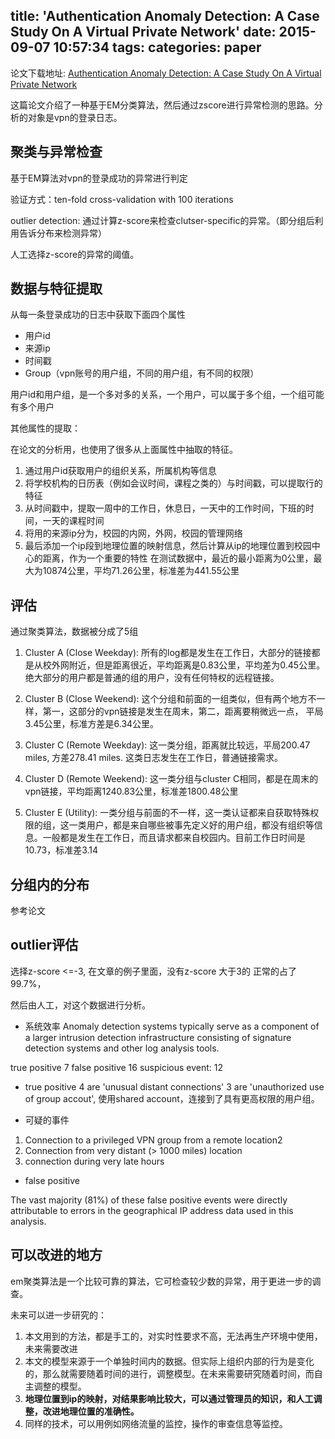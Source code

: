 title: 'Authentication Anomaly Detection: A Case Study On A Virtual Private Network'
date: 2015-09-07 10:57:34
tags:
categories: paper
---

论文下载地址: [Authentication Anomaly Detection: A Case Study On A Virtual Private Network](https://www3.nd.edu/~dial/papers/MINENET07.pdf)

这篇论文介绍了一种基于EM分类算法，然后通过zscore进行异常检测的思路。分析的对象是vpn的登录日志。

## 聚类与异常检查

基于EM算法对vpn的登录成功的异常进行判定

验证方式：ten-fold cross-validation with 100 iterations

outlier detection: 通过计算z-score来检查clutser-specific的异常。（即分组后利用告诉分布来检测异常）

人工选择z-score的异常的阈值。

<!-- more -->

## 数据与特征提取

从每一条登录成功的日志中获取下面四个属性
* 用户id
* 来源ip
* 时间戳
* Group（vpn账号的用户组，不同的用户组，有不同的权限）

用户id和用户组，是一个多对多的关系，一个用户，可以属于多个组，一个组可能有多个用户

其他属性的提取：

在论文的分析用，也使用了很多从上面属性中抽取的特征。
1. 通过用户id获取用户的组织关系，所属机构等信息
2. 将学校机构的日历表（例如会议时间，课程之类的）与时间戳，可以提取行的特征
3. 从时间戳中，提取一周中的工作日，休息日，一天中的工作时间，下班的时间，一天的课程时间
4. 将用的来源ip分为，校园的内网，外网，校园的管理网络
5. 最后添加一个ip段到地理位置的映射信息，然后计算从ip的地理位置到校园中心的距离，作为一个重要的特性
   在测试数据中，最近的最小距离为0公里，最大为10874公里，平均71.26公里，标准差为441.55公里


## 评估

通过聚类算法，数据被分成了5组

1. Cluster A (Close Weekday): 所有的log都是发生在工作日，大部分的链接都是从校外网附近，但是距离很近，平均距离是0.83公里，平均差为0.45公里。绝大部分的用户都是普通的组的用户，没有任何特权的远程链接。

2. Cluster B (Close Weekend): 这个分组和前面的一组类似，但有两个地方不一样，第一，这部分的vpn链接是发生在周末，第二，距离要稍微远一点， 平局3.45公里，标准方差是6.34公里。

3. Cluster C (Remote Weekday): 这一类分组，距离就比较远，平局200.47 miles, 方差278.41 miles. 这类日志发生在工作日，普通链接需求。

4. Cluster D (Remote Weekend): 这一类分组与cluster C相同，都是在周末的vpn链接，平均距离1240.83公里，标准差1800.48公里

5. Cluster E (Utility): 一类分组与前面的不一样，这一类认证都来自获取特殊权限的组，这一类用户，都是来自哪些被事先定义好的用户组，都没有组织等信息。一般都是发生在工作日，而且请求都来自校园内。目前工作日时间是10.73，标准差3.14

## 分组内的分布
参考论文

## outlier评估

选择z-score <=-3, 在文章的例子里面，没有z-score 大于3的
正常的占了99.7%，

然后由人工，对这个数据进行分析。

* 系统效率
Anomaly detection systems typically serve as a component of a larger intrusion detection infrastructure consisting of signature detection systems and other log analysis tools.

true positive 7
false positive 16
suspicious event: 12

* true positive
4 are 'unusual distant connections'
3 are 'unauthorized use of group accout', 使用shared account，连接到了具有更高权限的用户组。

* 可疑的事件
1. Connection to a privileged VPN group from a remote location2
2. Connection from very distant (> 1000 miles) location
3. connection during very late hours

* false positive

The vast majority (81%) of these false positive events were directly attributable to errors in the geographical IP address data used in this analysis. 

## 可以改进的地方

em聚类算法是一个比较可靠的算法，它可检查较少数的异常，用于更进一步的调查。

未来可以进一步研究的：
1. 本文用到的方法，都是手工的，对实时性要求不高，无法再生产环境中使用，未来需要改进
2. 本文的模型来源于一个单独时间内的数据。但实际上组织内部的行为是变化的，那么就需要随着时间的进行，调整模型。在未来需要研究随着时间，而自主调整的模型。
3. **地理位置到ip的映射，对结果影响比较大，可以通过管理员的知识，和人工调整，改进地理位置的准确性。**
4. 同样的技术，可以用例如网络流量的监控，操作的审查信息等监控。
